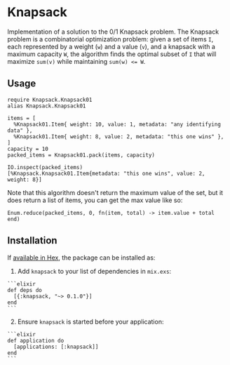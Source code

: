 # Knapsack

Implementation of a solution to the 0/1 Knapsack problem. The Knapsack problem is a combinatorial optimization problem: given a set of items `I`, each represented by a weight (`w`) and a value (`v`), and a knapsack with a maximum capacity `W`, the algorithm finds the optimal subset of `I` that will maximize `sum(v)` while maintaining `sum(w) <= W`.

## Usage

```
require Knapsack.Knapsack01
alias Knapsack.Knapsack01

items = [
  %Knapsack01.Item{ weight: 10, value: 1, metadata: "any identifying data" },
  %Knapsack01.Item{ weight: 8, value: 2, metadata: "this one wins" },
]
capacity = 10
packed_items = Knapsack01.pack(items, capacity)

IO.inspect(packed_items)
[%Knapsack.Knapsack01.Item{metadata: "this one wins", value: 2, weight: 8}]

```
Note that this algorithm doesn't return the maximum value of the set, but it does return a list of items, you can get the max value like so:

```
Enum.reduce(packed_items, 0, fn(item, total) -> item.value + total end)
```


## Installation

If [available in Hex](https://hex.pm/docs/publish), the package can be installed as:

  1. Add `knapsack` to your list of dependencies in `mix.exs`:

    ```elixir
    def deps do
      [{:knapsack, "~> 0.1.0"}]
    end
    ```

  2. Ensure `knapsack` is started before your application:

    ```elixir
    def application do
      [applications: [:knapsack]]
    end
    ```
